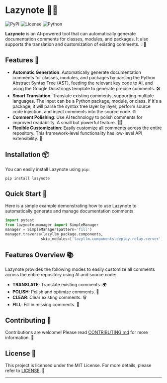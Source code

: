 

# Lazynote 🚀✨

![PyPI](https://img.shields.io/pypi/v/lazynote)
![License](https://img.shields.io/pypi/l/lazynote)
![Python](https://img.shields.io/pypi/pyversions/lazynote)

**Lazynote** is an AI-powered tool that can automatically generate documentation comments for classes, modules, and packages. It also supports the translation and customization of existing comments. 💡📝

## Features 🌟

- **Automatic Generation**: Automatically generate documentation comments for classes, modules, and packages by parsing the Python Abstract Syntax Tree (AST), feeding the relevant key code to AI, and using the Google Docstrings template to generate precise comments. 🛠️
- **Smart Translation**: Translate existing comments, supporting multiple languages. The input can be a Python package, module, or class. If it's a package, it will parse the syntax tree layer by layer, perform source code injection, and inject comments into the source code. 🌐
- **Comment Polishing**: Use AI technology to polish comments for improved readability. A small but powerful feature. 📖✨
- **Flexible Customization**: Easily customize all comments across the entire repository. This framework-level functionality has low-level API extensibility. 🔧

## Installation 📦

You can easily install Lazynote using `pip`:

```sh
pip install lazynote
```

## Quick Start 🚀

Here is a simple example demonstrating how to use Lazynote to automatically generate and manage documentation comments.

```python
import pytest
from lazynote.manager import SimpleManager
manager = SimpleManager(pattern='fill')
manager.traverse(lazyllm_package.components, 
                skip_modules=['lazyllm.components.deploy.relay.server'])
```

## Features Overview 📚

Lazynote provides the following modes to easily customize all comments across the entire repository using AI and source code:

- **TRANSLATE**: Translate existing comments. 🌍
- **POLISH**: Polish and optimize comments. 💅
- **CLEAR**: Clear existing comments. 🗑️
- **FILL**: Fill in missing comments. 📝

## Contributing 🌟

Contributions are welcome! Please read [CONTRIBUTING.md](CONTRIBUTING.md) for more information. 💖

## License 📄

This project is licensed under the MIT License. For more details, please refer to [LICENSE](LICENSE). 📝

---
